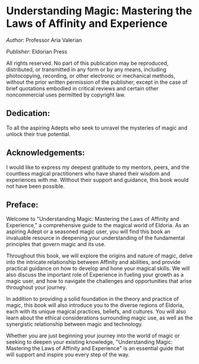 # Understanding Magic: Mastering the Laws of Affinity and Experience

*Author*: Professor Aria Valerian

*Publisher*: Eldorian Press

All rights reserved. No part of this publication may be reproduced, distributed, or transmitted in any form or by any means, including photocopying, recording, or other electronic or mechanical methods, without the prior written permission of the publisher, except in the case of brief quotations embodied in critical reviews and certain other noncommercial uses permitted by copyright law.

## Dedication:

To all the aspiring Adepts who seek to unravel the mysteries of magic and unlock their true potential.

## Acknowledgements:

I would like to express my deepest gratitude to my mentors, peers, and the countless magical practitioners who have shared their wisdom and experiences with me. Without their support and guidance, this book would not have been possible.

## Preface:

Welcome to "Understanding Magic: Mastering the Laws of Affinity and Experience," a comprehensive guide to the magical world of Eldoria. As an aspiring Adept or a seasoned magic user, you will find this book an invaluable resource in deepening your understanding of the fundamental principles that govern magic and its use.

Throughout this book, we will explore the origins and nature of magic, delve into the intricate relationship between Affinity and abilities, and provide practical guidance on how to develop and hone your magical skills. We will also discuss the important role of Experience in fueling your growth as a magic user, and how to navigate the challenges and opportunities that arise throughout your journey.

In addition to providing a solid foundation in the theory and practice of magic, this book will also introduce you to the diverse regions of Eldoria, each with its unique magical practices, beliefs, and cultures. You will also learn about the ethical considerations surrounding magic use, as well as the synergistic relationship between magic and technology.

Whether you are just beginning your journey into the world of magic or seeking to deepen your existing knowledge, "Understanding Magic: Mastering the Laws of Affinity and Experience" is an essential guide that will support and inspire you every step of the way.
